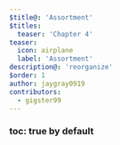 ```yaml
---
$title@: 'Assortment'
$titles:
  teaser: 'Chapter 4'
teaser:
  icon: airplane
  label: 'Assortment'
description@: 'reorganize'
$order: 1
author: jaygray0919
contributors:
  - gigster99
---
```


### toc: true by default

<amp-iframe width="900" height="1200"
    sandbox="allow-scripts allow-same-origin"
    layout="responsive"
    src="https://ci-cd.readthedocs.io/en/latest/">
  <amp-img placeholder layout="fill"
    src="https://ontomatica.io/static/image/oscars_placeholder_1.png"></amp-img>
</amp-iframe>

